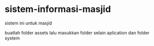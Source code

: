 # sistem-informasi-masjid
sistem ini untuk masjid

buatlah folder assets lalu masukkan folder selain aplication dan folder system
